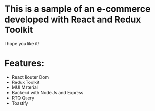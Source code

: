 # This is a sample of an e-commerce developed with React and Redux Toolkit

I hope you like it!

# Features:

- React Router Dom
- Redux Toolkit
- MUI Material
- Backend with Node Js and Express
- RTQ Query
- Toastify

